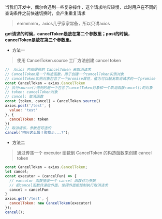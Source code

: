 当我们开发中，偶尔会遇到一些复杂操作，这个请求响应较慢，此时用户在不同的查询条件之前快速切换时，会产生重复请求

> emmmmm，axios几乎家家常备，所以只讲axios

**get请求的时候，cancelToken是放在第二个参数里；post的时候，cancelToken是放在第三个参数里。**

*  方法一
>使用 CancelToken.source 工厂方法创建 cancel token

```js
//  Axios 内部提供的 CancelToken 来取消请求
// CancelToken是一个构造函数，用于创建一个cancelToken实例对象
// cancelToken实例对象包含了一个promise属性，值为可以触发取消请求的一个promise
const CancelToken = axios.CancelToken
// 执行source()得到的是一个包含了cancelToken对象和一个取消函数cancel()的对象
// token: cancelToken对象
// cancel: 取消函数
const {token, cancel} = CancelToken.source()
axios.post('/test', {
  value: 'test'
}, {
  cancelToken: token
})
// 取消请求，参数是可选的
cancel('响应这么慢！那我走...?'); 
```

* 方法二
> 通过传递一个 executor 函数到 CancelToken 的构造函数来创建 cancel token

```js
const CancelToken = axios.CancelToken;
let cancel;
const executor = (cancelFun) => {
  // executor 函数接收一个 cancel 函数作为参数
  // 把cancel函数传递给外面，使得外面能控制执行取消请求
  cancel = cancelFun
}
axios.get('/test', {
  cancelToken: new CancelToken(executor)
});
cancel();
```
